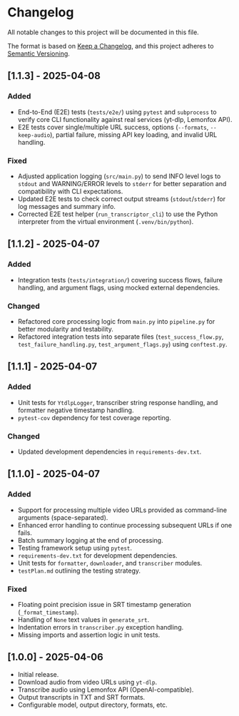 # Changelog

All notable changes to this project will be documented in this file.

The format is based on [Keep a Changelog](https://keepachangelog.com/en/1.0.0/),
and this project adheres to [Semantic Versioning](https://semver.org/spec/v2.0.0.html).

## [1.1.3] - 2025-04-08

### Added

- End-to-End (E2E) tests (`tests/e2e/`) using `pytest` and `subprocess` to verify core CLI functionality against real services (yt-dlp, Lemonfox API).
- E2E tests cover single/multiple URL success, options (`--formats`, `--keep-audio`), partial failure, missing API key loading, and invalid URL handling.

### Fixed

- Adjusted application logging (`src/main.py`) to send INFO level logs to `stdout` and WARNING/ERROR levels to `stderr` for better separation and compatibility with CLI expectations.
- Updated E2E tests to check correct output streams (`stdout`/`stderr`) for log messages and summary info.
- Corrected E2E test helper (`run_transcriptor_cli`) to use the Python interpreter from the virtual environment (`.venv/bin/python`).

## [1.1.2] - 2025-04-07

### Added

- Integration tests (`tests/integration/`) covering success flows, failure handling, and argument flags, using mocked external dependencies.

### Changed

- Refactored core processing logic from `main.py` into `pipeline.py` for better modularity and testability.
- Refactored integration tests into separate files (`test_success_flow.py`, `test_failure_handling.py`, `test_argument_flags.py`) using `conftest.py`.

## [1.1.1] - 2025-04-07

### Added

- Unit tests for `YtdlpLogger`, transcriber string response handling, and formatter negative timestamp handling.
- `pytest-cov` dependency for test coverage reporting.

### Changed

- Updated development dependencies in `requirements-dev.txt`.

## [1.1.0] - 2025-04-07

### Added

- Support for processing multiple video URLs provided as command-line arguments (space-separated).
- Enhanced error handling to continue processing subsequent URLs if one fails.
- Batch summary logging at the end of processing.
- Testing framework setup using `pytest`.
- `requirements-dev.txt` for development dependencies.
- Unit tests for `formatter`, `downloader`, and `transcriber` modules.
- `testPlan.md` outlining the testing strategy.

### Fixed

- Floating point precision issue in SRT timestamp generation (`_format_timestamp`).
- Handling of `None` text values in `generate_srt`.
- Indentation errors in `transcriber.py` exception handling.
- Missing imports and assertion logic in unit tests.

## [1.0.0] - 2025-04-06

- Initial release.
- Download audio from video URLs using `yt-dlp`.
- Transcribe audio using Lemonfox API (OpenAI-compatible).
- Output transcripts in TXT and SRT formats.
- Configurable model, output directory, formats, etc.
